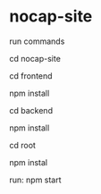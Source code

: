 # nocap-site
 run commands

cd nocap-site

cd frontend

npm install

cd backend 

npm install

cd root

npm instal

run: npm start

